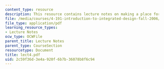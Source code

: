 ```yaml
---
content_type: resource
description: This resource contains lecture notes on making a place for art.
file: /media/courses/4-191-introduction-to-integrated-design-fall-2006/2c59f36d3e4a920f6b7b36078b8f6c94_lect4.pdf
file_type: application/pdf
learning_resource_types:
- Lecture Notes
ocw_type: OCWFile
parent_title: Lecture Notes
parent_type: CourseSection
resourcetype: Document
title: lect4.pdf
uid: 2c59f36d-3e4a-920f-6b7b-36078b8f6c94
---
```

